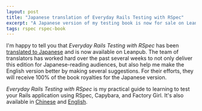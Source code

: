```yaml
---
layout: post
title: "Japanese translation of Everyday Rails Testing with RSpec"
excerpt: "A Japanese version of my testing book is now for sale on Leanpub."
tags: rspec rspec-book
---
```


I'm happy to tell you that *Everyday Rails Testing with RSpec* has been [translated to Japanese](https://leanpub.com/everydayrailsrspec-jp) and is now available on Leanpub. The team of translators has worked hard over the past several weeks to not only deliver this edition for Japanese-reading audiences, but also help me make the English version better by making several suggestions. For their efforts, they will receive 100% of the book royalties for the Japanese version.

*Everyday Rails Testing with RSpec* is my practical guide to learning to test your Rails application using RSpec, Capybara, and Factory Girl. It's also available in [Chinese](https://leanpub.com/everydayrailsrspec-cn) and [English](https://leanpub.com/everydayrailsrspec).

